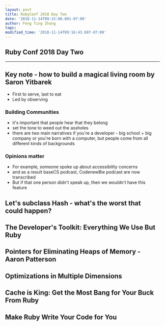 ```yaml
---
layout: post
title: RubyConf 2018 Day Two
date: '2018-11-14T09:15:00.001-07:00'
author: Feng Ting Zhang
tags:
modified_time: '2018-11-14T09:16:43.607-07:00'
---
```


## Ruby Conf 2018 Day Two

----------

## Key note - how to build a magical living room by Saron Yitbarek
* First to serve, last to eat
* Led by observing

### Building Communities
* it's important that people hear that they belong
* set the tone to weed out the assholes
* there are two main narratives if you're a developer - big school + big company or you're born with a computer, but people come from all different kinds of backgrounds

### Opinions matter
* For example, someone spoke up about accessibility concerns
* and as a result baseCS podcast, CodenewBie podcast are now transcribed
* But if that one person didn't speak up, then we wouldn't have this feature

## Let's subclass Hash - what's the worst that could happen?
## The Developer's Toolkit: Everything We Use But Ruby
## Pointers for Eliminating Heaps of Memory - Aaron Patterson
## Optimizations in Multiple Dimensions
## Cache is King: Get the Most Bang for Your Buck From Ruby
## Make Ruby Write Your Code for You



